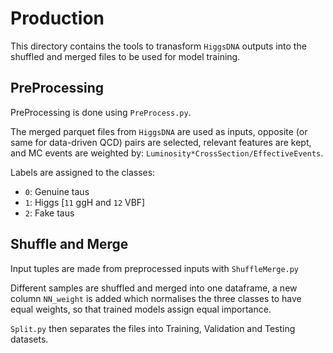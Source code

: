 # Production

This directory contains the tools to tranasform `HiggsDNA` outputs into the shuffled and merged files to be used for model training.

## PreProcessing

PreProcessing is done using `PreProcess.py`.

The merged parquet files from `HiggsDNA` are used as inputs, opposite (or same for data-driven QCD) pairs are selected, relevant features are kept, and MC events are weighted by: `Luminosity*CrossSection/EffectiveEvents`. 

Labels are assigned to the classes:
- `0`: Genuine taus
- `1`: Higgs [`11` ggH and `12` VBF]
- `2`: Fake taus


## Shuffle and Merge

Input tuples are made from preprocessed inputs with `ShuffleMerge.py`

Different samples are shuffled and merged into one dataframe, a new column `NN_weight` is added which normalises the three classes to have equal weights, so that trained models assign equal importance.

`Split.py` then separates the files into Training, Validation and Testing datasets.